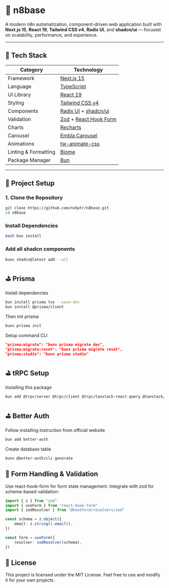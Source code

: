 # 🧩 n8base

A modern n8n automatization, component-driven web application built with **Next.js 15**, **React 19**, **Tailwind CSS v4**, **Radix UI**, and **shadcn/ui** — focused on scalability, performance, and experience.

---

## 🚀 Tech Stack

| Category             | Technology                                                                 |
| -------------------- | -------------------------------------------------------------------------- |
| Framework            | [Next.js 15](https://nextjs.org/)                                          |
| Language             | [TypeScript](https://www.typescriptlang.org/)                              |
| UI Library           | [React 19](https://react.dev/)                                             |
| Styling              | [Tailwind CSS v4](https://tailwindcss.com/docs/theme)                      |
| Components           | [Radix UI](https://www.radix-ui.com/) + [shadcn/ui](https://ui.shadcn.com) |
| Validation           | [Zod](https://zod.dev/) + [React Hook Form](https://react-hook-form.com/)  |
| Charts               | [Recharts](https://recharts.org/)                                          |
| Carousel             | [Embla Carousel](https://www.embla-carousel.com/)                          |
| Animations           | [tw-animate-css](https://www.npmjs.com/package/tw-animate-css)             |
| Linting & Formatting | [Biome](https://biomejs.dev/)                                              |
| Package Manager      | [Bun](https://bun.sh/)                                                     |

---

## 🧱 Project Setup

### 1. Clone the Repository

```bash
git clone https://github.com/nuhptr/n8base.git
cd n8base
```

### Install Dependencies

```bash
bash bun install
```

### Add all shadcn components

```bash
bunx shadcn@latest add --all
```

## ⛳️ Prisma

Install dependencies

```bash
bun install prisma tsx --save-dev
bun install @prisma/client
```

Then init prisma

```bash
bunx prisma init
```

Setup command CLI

```json
"prisma:migrate": "bunx prisma migrate dev",
"prisma:migrate:reset": "bunx prisma migrate reset",
"prisma:studio": "bunx prisma studio"
```

## ⛳️ tRPC Setup

Installing this package

```bash
bun add @trpc/server @trpc/client @trpc/tanstack-react-query @tanstack/react-query client-only server-only
```

## ⛳️ Better Auth

Follow installing instruction from official website

```bash
bun add better-auth
```

Create database table

```bash
bunx @better-auth/cli generate
```

## 🧠 Form Handling & Validation

Use react-hook-form for form state management.
Integrate with zod for schema-based validation:

```ts
import { z } from "zod"
import { useForm } from "react-hook-form"
import { zodResolver } from "@hookform/resolvers/zod"

const schema = z.object({
    email: z.string().email(),
})

const form = useForm({
    resolver: zodResolver(schema),
})
```

## 🧩 License

This project is licensed under the MIT License.
Feel free to use and modify it for your own projects.
